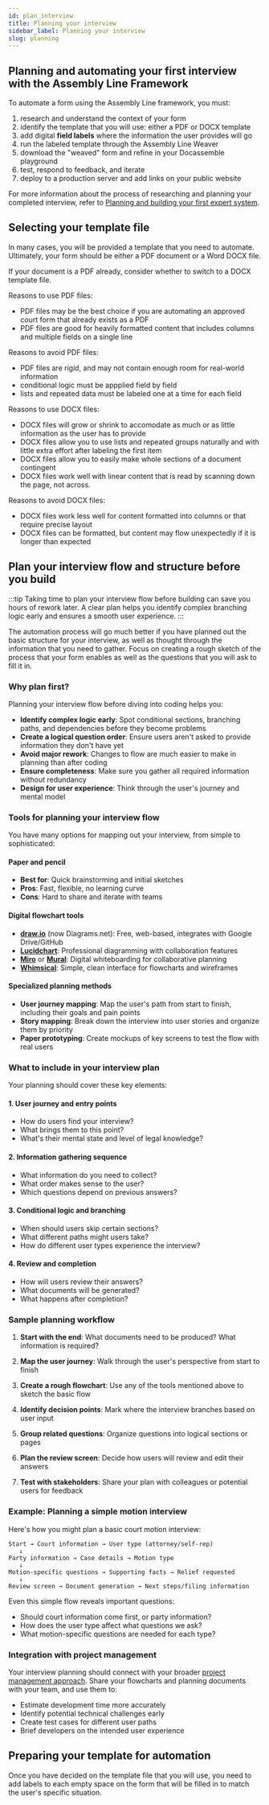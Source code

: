 ```yaml
---
id: plan_interview
title: Planning your interview
sidebar_label: Planning your interview
slug: planning
---
```


## Planning and automating your first interview with the Assembly Line Framework

To automate a form using the Assembly Line framework, you must:

1. research and understand the context of your form
1. identify the template that you will use: either a PDF or DOCX template
1. add digital **field labels** where the information the user provides will go
1. run the labeled template through the Assembly Line Weaver
1. download the "weaved" form and refine in your Docassemble playground
1. test, respond to feedback, and iterate
1. deploy to a production server and add links on your public website

For more information about the process of researching and planning your completed
interview, refer to [Planning and building your first expert system](https://suffolklitlab.org/legal-tech-class/docs/interview-structure/building-an-app-outline).

## Selecting your template file

In many cases, you will be provided a template that you need to automate.
Ultimately, your form should be either a PDF document or a Word DOCX file.

If your document is a PDF already, consider whether to switch to a DOCX template
file.

Reasons to use PDF files:

* PDF files may be the best choice if you are automating an approved court form
  that already exists as a PDF
* PDF files are good for heavily formatted content that includes columns and multiple
  fields on a single line

Reasons to avoid PDF files:

* PDF files are rigid, and may not contain enough room for real-world
  information
* conditional logic must be appplied field by field
* lists and repeated data must be labeled one at a time for each field

Reasons to use DOCX files:

* DOCX files will grow or shrink to accomodate as much or as little information
  as the user has to provide
* DOCX files allow you to use lists and repeated groups naturally and with
  little extra effort after labeling the first item
* DOCX files allow you to easily make whole sections of a document contingent
* DOCX files work well with linear content that is read by scanning down the
  page, not across.

Reasons to avoid DOCX files:

* DOCX files work less well for content formatted into columns or that require
  precise layout
* DOCX files can be formatted, but content may flow unexpectedly if it is longer
  than expected

## Plan your interview flow and structure before you build

:::tip
Taking time to plan your interview flow before building can save you hours of rework later. A clear plan helps you identify complex branching logic early and ensures a smooth user experience.
:::

The automation process will go much better if you have planned out the basic structure for your interview, as well as thought through the information that you need to gather. Focus on creating a rough sketch of the process that your form enables as well as the questions that you will ask to fill it in.

### Why plan first?

Planning your interview flow before diving into coding helps you:

- **Identify complex logic early**: Spot conditional sections, branching paths, and dependencies before they become problems
- **Create a logical question order**: Ensure users aren't asked to provide information they don't have yet
- **Avoid major rework**: Changes to flow are much easier to make in planning than after coding
- **Ensure completeness**: Make sure you gather all required information without redundancy
- **Design for user experience**: Think through the user's journey and mental model

### Tools for planning your interview flow

You have many options for mapping out your interview, from simple to sophisticated:

#### Paper and pencil
- **Best for**: Quick brainstorming and initial sketches
- **Pros**: Fast, flexible, no learning curve
- **Cons**: Hard to share and iterate with teams

#### Digital flowchart tools
- **[draw.io](https://draw.io)** (now Diagrams.net): Free, web-based, integrates with Google Drive/GitHub
- **[Lucidchart](https://www.lucidchart.com/)**: Professional diagramming with collaboration features
- **[Miro](https://miro.com/)** or **[Mural](https://www.mural.co/)**: Digital whiteboarding for collaborative planning
- **[Whimsical](https://whimsical.com/)**: Simple, clean interface for flowcharts and wireframes

#### Specialized planning methods
- **User journey mapping**: Map the user's path from start to finish, including their goals and pain points
- **Story mapping**: Break down the interview into user stories and organize them by priority
- **Paper prototyping**: Create mockups of key screens to test the flow with real users

### What to include in your interview plan

Your planning should cover these key elements:

#### 1. User journey and entry points
- How do users find your interview?
- What brings them to this point?
- What's their mental state and level of legal knowledge?

#### 2. Information gathering sequence
- What information do you need to collect?
- What order makes sense to the user?
- Which questions depend on previous answers?

#### 3. Conditional logic and branching
- When should users skip certain sections?
- What different paths might users take?
- How do different user types experience the interview?

#### 4. Review and completion
- How will users review their answers?
- What documents will be generated?
- What happens after completion?

### Sample planning workflow

1. **Start with the end**: What documents need to be produced? What information is required?

2. **Map the user journey**: Walk through the user's perspective from start to finish

3. **Create a rough flowchart**: Use any of the tools mentioned above to sketch the basic flow

4. **Identify decision points**: Mark where the interview branches based on user input

5. **Group related questions**: Organize questions into logical sections or pages

6. **Plan the review screen**: Decide how users will review and edit their answers

7. **Test with stakeholders**: Share your plan with colleagues or potential users for feedback

### Example: Planning a simple motion interview

Here's how you might plan a basic court motion interview:

```
Start → Court information → User type (attorney/self-rep) 
   ↓
Party information → Case details → Motion type
   ↓
Motion-specific questions → Supporting facts → Relief requested
   ↓
Review screen → Document generation → Next steps/filing information
```

Even this simple flow reveals important questions:
- Should court information come first, or party information?
- How does the user type affect what questions we ask?
- What motion-specific questions are needed for each type?

### Integration with project management

Your interview planning should connect with your broader [project management approach](project_management.md). Share your flowcharts and planning documents with your team, and use them to:

- Estimate development time more accurately
- Identify potential technical challenges early
- Create test cases for different user paths
- Brief developers on the intended user experience

## Preparing your template for automation

Once you have decided on the template file that you will use, you need to add
labels to each empty space on the form that will be filled in to match the
user's specific situation.